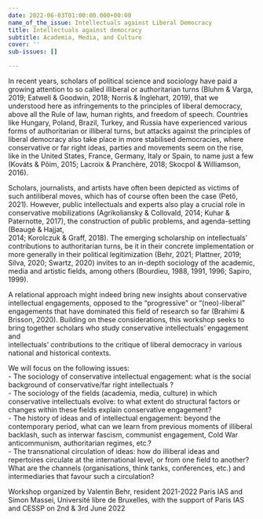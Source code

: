 ```yaml
---
date: 2022-06-03T01:00:00.000+00:00
name_of_the_issue: Intellectuals against Liberal Democracy
title: Intellectuals against democracy
subtitle: Academia, Media, and Culture
cover: ''
sub-issues: []

---
```

In recent years, scholars of political science and sociology have paid a growing attention to so called illiberal or authoritarian turns (Bluhm & Varga, 2019; Eatwell & Goodwin, 2018; Norris & Inglehart, 2019), that we understood here as infringements to the principles of liberal democracy, above all the Rule of law, human rights, and freedom of speech. Countries like Hungary, Poland, Brazil, Turkey, and Russia have experienced various forms of authoritarian or illiberal turns, but attacks against the principles of liberal democracy also take place in more stabilised democracies, where conservative or far right ideas, parties and movements seem on the rise, like in the United States, France, Germany, Italy or Spain, to name just a few (Kováts & Põim, 2015; Lacroix & Pranchère, 2018; Skocpol & Williamson, 2016).

Scholars, journalists, and artists have often been depicted as victims of such antiliberal moves, which has of course often been the case (Petõ, 2021). However, public intellectuals and experts also play a crucial role in conservative mobilizations (Agrikoliansky & Collovald, 2014; Kuhar & Paternotte, 2017), the construction of public problems, and agenda-setting (Beaugé & Hajjat,  
2014; Korolczuk & Graff, 2018). The emerging scholarship on intellectuals’ contributions to authoritarian turns, be it in their concrete implementation or more generally in their political legitimization (Behr, 2021; Plattner, 2019; Silva, 2020; Swartz, 2020) invites to an in-depth sociology of the academic, media and artistic fields, among others (Bourdieu, 1988, 1991, 1996; Sapiro, 1999).

A relational approach might indeed bring new insights about conservative intellectual engagements, opposed to the “progressive” or “(neo)-liberal” engagements that have dominated this field of research so far (Brahimi & Brisson, 2020). Building on these considerations, this workshop seeks to bring together scholars who study conservative intellectuals’ engagement and  
intellectuals’ contributions to the critique of liberal democracy in various national and historical contexts.

We will focus on the following issues:  
\- The sociology of conservative intellectual engagement: what is the social background of conservative/far right intellectuals ?  
\- The sociology of the fields (academia, media, culture) in which conservative intellectuals evolve: to what extent do structural factors or changes within these fields explain conservative engagement?  
\- The history of ideas and of intellectual engagement: beyond the contemporary period, what can we learn from previous moments of illiberal backlash, such as interwar fascism, communist engagement, Cold War anticommunism, authoritarian regimes, etc.?  
\- The transnational circulation of ideas: how do illiberal ideas and repertoires circulate at the international level, or from one field to another? What are the channels (organisations, think tanks, conferences, etc.) and intermediaries that favour such a circulation?

Workshop organized by Valentin Behr, resident 2021-2022 Paris IAS and Simon Massei, Université libre de Bruxelles, with the support of Paris IAS and CESSP on 2nd & 3rd June 2022